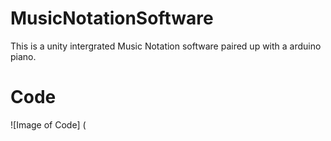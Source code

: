 # MusicNotationSoftware
This is a unity intergrated Music Notation software paired up with a arduino piano.
# Code
![Image of Code] (
